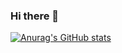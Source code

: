### Hi there 👋
[![Anurag's GitHub stats](https://github-readme-stats.vercel.app/api?username=Deng-Xian-Sheng&show_icons=true&count_private=true)](https://github.com/anuraghazra/github-readme-stats)
<!--
**Deng-Xian-Sheng/Deng-Xian-Sheng** is a ✨ _special_ ✨ repository because its `README.md` (this file) appears on your GitHub profile.

Here are some ideas to get you started:

- 🔭 I’m currently working on ...
- 🌱 I’m currently learning ...
- 👯 I’m looking to collaborate on ...
- 🤔 I’m looking for help with ...
- 💬 Ask me about ...
- 📫 How to reach me: ...
- 😄 Pronouns: ...
- ⚡ Fun fact: ...
-->
